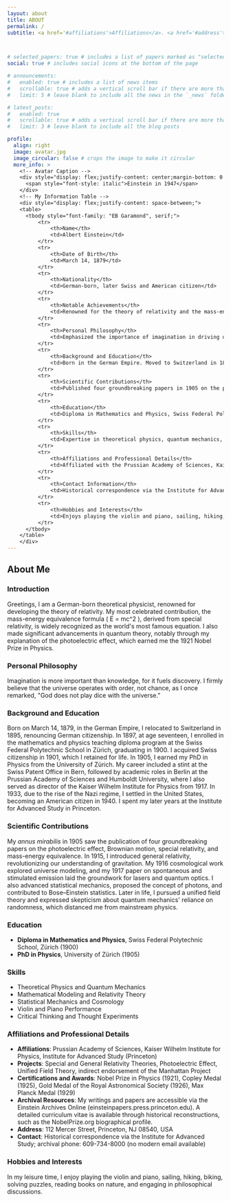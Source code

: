 ```yaml
---
layout: about
title: ABOUT
permalink: /
subtitle: <a href='#affiliations'>Affiliations</a>. <a href='#address'>Address.</a> <a href='#contacts'>Contacts.</a> Motto. Etc.



# selected_papers: true # includes a list of papers marked as "selected={true}"
social: true # includes social icons at the bottom of the page

# announcements:
#   enabled: true # includes a list of news items
#   scrollable: true # adds a vertical scroll bar if there are more than 3 news items
#   limit: 5 # leave blank to include all the news in the `_news` folder

# latest_posts:
#   enabled: true
#   scrollable: true # adds a vertical scroll bar if there are more than 3 new posts items
#   limit: 3 # leave blank to include all the blog posts

profile:
  align: right
  image: avatar.jpg
  image_circular: false # crops the image to make it circular
  more_info: >
    <!-- Avatar Caption -->
    <div style="display: flex;justify-content: center;margin-bottom: 0.75rem;">
      <span style="font-style: italic">Einstein in 1947</span>
    </div>
    <!-- My Information Table -->
    <div style="display: flex;justify-content: space-between;">
    <table>
      <tbody style="font-family: "EB Garamond", serif;">
          <tr>
              <th>Name</th>
              <td>Albert Einstein</td>
          </tr>
          <tr>
              <th>Date of Birth</th>
              <td>March 14, 1879</td>
          </tr>
          <tr>
              <th>Nationality</th>
              <td>German-born, later Swiss and American citizen</td>
          </tr>
          <tr>
              <th>Notable Achievements</th>
              <td>Renowned for the theory of relativity and the mass-energy equivalence formula \( E = mc^2 \). Received the 1921 Nobel Prize in Physics for explaining the photoelectric effect.</td>
          </tr>
          <tr>
              <th>Personal Philosophy</th>
              <td>Emphasized the importance of imagination in driving discovery and believed in an orderly universe, famously stating, "God does not play dice with the universe."</td>
          </tr>
          <tr>
              <th>Background and Education</th>
              <td>Born in the German Empire. Moved to Switzerland in 1895, became a Swiss citizen in 1901. Earned a diploma in mathematics and physics (1900) and a PhD in physics (1905) from the Swiss Federal Polytechnic School and University of Zürich, respectively. Worked at the Swiss Patent Office, held academic roles in Berlin, and settled in the USA in 1933, becoming an American citizen in 1940.</td>
          </tr>
          <tr>
              <th>Scientific Contributions</th>
              <td>Published four groundbreaking papers in 1905 on the photoelectric effect, Brownian motion, special relativity, and mass-energy equivalence. Developed general relativity in 1915, advanced quantum optics, statistical mechanics, photon theory, and Bose–Einstein statistics. Pursued a unified field theory and questioned quantum mechanics' randomness.</td>
          </tr>
          <tr>
              <th>Education</th>
              <td>Diploma in Mathematics and Physics, Swiss Federal Polytechnic School, Zürich (1900); PhD in Physics, University of Zürich (1905).</td>
          </tr>
          <tr>
              <th>Skills</th>
              <td>Expertise in theoretical physics, quantum mechanics, mathematical modeling, relativity theory, statistical mechanics, and cosmology. Proficient in violin and piano performance, critical thinking, and thought experiments.</td>
          </tr>
          <tr>
              <th>Affiliations and Professional Details</th>
              <td>Affiliated with the Prussian Academy of Sciences, Kaiser Wilhelm Institute for Physics, and Institute for Advanced Study (Princeton). Contributed to relativity theories, photoelectric effect, unified field theory, and indirectly endorsed the Manhattan Project. Received Nobel Prize in Physics (1921), Copley Medal (1925), Gold Medal of the Royal Astronomical Society (1926), and Max Planck Medal (1929). Archival resources available at <a href="https://einsteinpapers.press.princeton.edu">einsteinpapers.press.princeton.edu</a>.</td>
          </tr>
          <tr>
              <th>Contact Information</th>
              <td>Historical correspondence via the Institute for Advanced Study, 112 Mercer Street, Princeton, NJ 08540, USA; archival phone: 609-734-8000.</td>
          </tr>
          <tr>
              <th>Hobbies and Interests</th>
              <td>Enjoys playing the violin and piano, sailing, hiking, biking, solving puzzles, reading books on nature, and engaging in philosophical discussions.</td>
          </tr>
      </tbody>
    </table>
    </div>
---
```


## About Me

### Introduction
Greetings, I am a German-born theoretical physicist, renowned for developing the theory of relativity. My most celebrated contribution, the mass-energy equivalence formula \( E = mc^2 \), derived from special relativity, is widely recognized as the world's most famous equation. I also made significant advancements in quantum theory, notably through my explanation of the photoelectric effect, which earned me the 1921 Nobel Prize in Physics.

### Personal Philosophy
Imagination is more important than knowledge, for it fuels discovery. I firmly believe that the universe operates with order, not chance, as I once remarked, "God does not play dice with the universe."

### Background and Education
Born on March 14, 1879, in the German Empire, I relocated to Switzerland in 1895, renouncing German citizenship. In 1897, at age seventeen, I enrolled in the mathematics and physics teaching diploma program at the Swiss Federal Polytechnic School in Zürich, graduating in 1900. I acquired Swiss citizenship in 1901, which I retained for life. In 1905, I earned my PhD in Physics from the University of Zürich. My career included a stint at the Swiss Patent Office in Bern, followed by academic roles in Berlin at the Prussian Academy of Sciences and Humboldt University, where I also served as director of the Kaiser Wilhelm Institute for Physics from 1917. In 1933, due to the rise of the Nazi regime, I settled in the United States, becoming an American citizen in 1940. I spent my later years at the Institute for Advanced Study in Princeton.

### Scientific Contributions
My *annus mirabilis* in 1905 saw the publication of four groundbreaking papers on the photoelectric effect, Brownian motion, special relativity, and mass-energy equivalence. In 1915, I introduced general relativity, revolutionizing our understanding of gravitation. My 1916 cosmological work explored universe modeling, and my 1917 paper on spontaneous and stimulated emission laid the groundwork for lasers and quantum optics. I also advanced statistical mechanics, proposed the concept of photons, and contributed to Bose–Einstein statistics. Later in life, I pursued a unified field theory and expressed skepticism about quantum mechanics' reliance on randomness, which distanced me from mainstream physics.

### Education
- **Diploma in Mathematics and Physics**, Swiss Federal Polytechnic School, Zürich (1900)
- **PhD in Physics**, University of Zürich (1905)

### Skills
- Theoretical Physics and Quantum Mechanics
- Mathematical Modeling and Relativity Theory
- Statistical Mechanics and Cosmology
- Violin and Piano Performance
- Critical Thinking and Thought Experiments

### Affiliations and Professional Details
- **Affiliations**: Prussian Academy of Sciences, Kaiser Wilhelm Institute for Physics, Institute for Advanced Study (Princeton)
- **Projects**: Special and General Relativity Theories, Photoelectric Effect, Unified Field Theory, indirect endorsement of the Manhattan Project
- **Certifications and Awards**: Nobel Prize in Physics (1921), Copley Medal (1925), Gold Medal of the Royal Astronomical Society (1926), Max Planck Medal (1929)
- **Archival Resources**: My writings and papers are accessible via the Einstein Archives Online (einsteinpapers.press.princeton.edu). A detailed curriculum vitae is available through historical reconstructions, such as the NobelPrize.org biographical profile.
- **Address**: 112 Mercer Street, Princeton, NJ 08540, USA
- **Contact**: Historical correspondence via the Institute for Advanced Study; archival phone: 609-734-8000 (no modern email available)

### Hobbies and Interests
In my leisure time, I enjoy playing the violin and piano, sailing, hiking, biking, solving puzzles, reading books on nature, and engaging in philosophical discussions.
